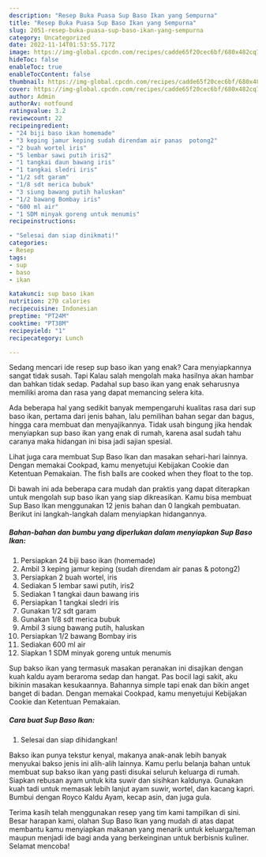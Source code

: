 ```yaml
---
description: "Resep Buka Puasa Sup Baso Ikan yang Sempurna"
title: "Resep Buka Puasa Sup Baso Ikan yang Sempurna"
slug: 2051-resep-buka-puasa-sup-baso-ikan-yang-sempurna
category: Uncategorized
date: 2022-11-14T01:53:55.717Z
image: https://img-global.cpcdn.com/recipes/cadde65f20cec6bf/680x482cq70/sup-baso-ikan-foto-resep-utama.jpg
hideToc: false
enableToc: true
enableTocContent: false
thumbnail: https://img-global.cpcdn.com/recipes/cadde65f20cec6bf/680x482cq70/sup-baso-ikan-foto-resep-utama.jpg
cover: https://img-global.cpcdn.com/recipes/cadde65f20cec6bf/680x482cq70/sup-baso-ikan-foto-resep-utama.jpg
author: Admin
authorAv: notfound
ratingvalue: 3.2
reviewcount: 22
recipeingredient:
- "24 biji baso ikan homemade"
- "3 keping jamur keping sudah direndam air panas  potong2"
- "2 buah wortel iris"
- "5 lembar sawi putih iris2"
- "1 tangkai daun bawang iris"
- "1 tangkai sledri iris"
- "1/2 sdt garam"
- "1/8 sdt merica bubuk"
- "3 siung bawang putih haluskan"
- "1/2 bawang Bombay iris"
- "600 ml air"
- "1 SDM minyak goreng untuk menumis"
recipeinstructions:

- "Selesai dan siap dinikmati!"
categories:
- Resep
tags:
- sup
- baso
- ikan

katakunci: sup baso ikan 
nutrition: 270 calories
recipecuisine: Indonesian
preptime: "PT24M"
cooktime: "PT38M"
recipeyield: "1"
recipecategory: Lunch

---
```



Sedang mencari ide resep sup baso ikan yang enak? Cara menyiapkannya sangat tidak susah. Tapi Kalau salah mengolah maka hasilnya akan hambar dan bahkan tidak sedap. Padahal sup baso ikan yang enak seharusnya memiliki aroma dan rasa yang dapat memancing selera kita.


Ada beberapa hal yang sedikit banyak mempengaruhi kualitas rasa dari sup baso ikan, pertama dari jenis bahan, lalu pemilihan bahan segar dan bagus, hingga cara membuat dan menyajikannya. Tidak usah bingung jika hendak menyiapkan sup baso ikan yang enak di rumah, karena asal sudah tahu caranya maka hidangan ini bisa jadi sajian spesial.

Lihat juga cara membuat Sup Baso Ikan dan masakan sehari-hari lainnya. Dengan memakai Cookpad, kamu menyetujui Kebijakan Cookie dan Ketentuan Pemakaian. The fish balls are cooked when they float to the top.


Di bawah ini ada beberapa cara mudah dan praktis yang dapat diterapkan untuk mengolah sup baso ikan yang siap dikreasikan. Kamu bisa membuat Sup Baso Ikan menggunakan 12 jenis bahan dan 0 langkah pembuatan. Berikut ini langkah-langkah dalam menyiapkan hidangannya.

<!--inarticleads1-->

##### Bahan-bahan dan bumbu yang diperlukan dalam menyiapkan Sup Baso Ikan:

1. Persiapkan 24 biji baso ikan (homemade)
1. Ambil 3 keping jamur keping (sudah direndam air panas &amp; potong2)
1. Persiapkan 2 buah wortel, iris
1. Sediakan 5 lembar sawi putih, iris2
1. Sediakan 1 tangkai daun bawang iris
1. Persiapkan 1 tangkai sledri iris
1. Gunakan 1/2 sdt garam
1. Gunakan 1/8 sdt merica bubuk
1. Ambil 3 siung bawang putih, haluskan
1. Persiapkan 1/2 bawang Bombay iris
1. Sediakan 600 ml air
1. Siapkan 1 SDM minyak goreng untuk menumis


Sup bakso ikan yang termasuk masakan peranakan ini disajikan dengan kuah kaldu ayam beraroma sedap dan hangat. Pas bocil lagi sakit, aku bikinin masakan kesukaannya. Bahannya simple tapi enak dan bikin anget banget di badan. Dengan memakai Cookpad, kamu menyetujui Kebijakan Cookie dan Ketentuan Pemakaian. 

<!--inarticleads2-->

##### Cara buat Sup Baso Ikan:


1. Selesai dan siap dihidangkan!

Bakso ikan punya tekstur kenyal, makanya anak-anak lebih banyak menyukai bakso jenis ini alih-alih lainnya. Kamu perlu belanja bahan untuk membuat sup bakso ikan yang pasti disukai seluruh keluarga di rumah. Siapkan rebusan ayam untuk kita suwir dan sisihkan kaldunya. Gunakan kuah tadi untuk memasak lebih lanjut ayam suwir, wortel, dan kacang kapri. Bumbui dengan Royco Kaldu Ayam, kecap asin, dan juga gula. 

Terima kasih telah menggunakan resep yang tim kami tampilkan di sini. Besar harapan kami, olahan Sup Baso Ikan yang mudah di atas dapat membantu kamu menyiapkan makanan yang menarik untuk keluarga/teman maupun menjadi ide bagi anda yang berkeinginan untuk berbisnis kuliner. Selamat mencoba!
